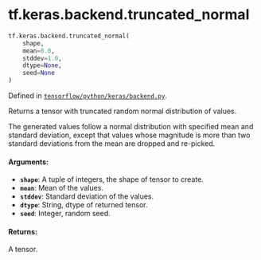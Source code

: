 <div itemscope itemtype="http://developers.google.com/ReferenceObject">
<meta itemprop="name" content="tf.keras.backend.truncated_normal" />
<meta itemprop="path" content="Stable" />
</div>

# tf.keras.backend.truncated_normal

``` python
tf.keras.backend.truncated_normal(
    shape,
    mean=0.0,
    stddev=1.0,
    dtype=None,
    seed=None
)
```



Defined in [`tensorflow/python/keras/backend.py`](https://www.tensorflow.org/code/tensorflow/python/keras/backend.py).

Returns a tensor with truncated random normal distribution of values.

The generated values follow a normal distribution
with specified mean and standard deviation,
except that values whose magnitude is more than
two standard deviations from the mean are dropped and re-picked.

#### Arguments:

* <b>`shape`</b>: A tuple of integers, the shape of tensor to create.
* <b>`mean`</b>: Mean of the values.
* <b>`stddev`</b>: Standard deviation of the values.
* <b>`dtype`</b>: String, dtype of returned tensor.
* <b>`seed`</b>: Integer, random seed.


#### Returns:

A tensor.